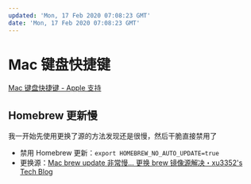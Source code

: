 ```yaml
---
updated: 'Mon, 17 Feb 2020 07:08:23 GMT'
date: 'Mon, 17 Feb 2020 07:08:23 GMT'
---
```


# Mac 键盘快捷键

[Mac 键盘快捷键 - Apple 支持](https://support.apple.com/zh-cn/HT201236)

## Homebrew 更新慢

我一开始先使用更换了源的方法发现还是很慢，然后干脆直接禁用了

-   禁用 Homebrew 更新：`export HOMEBREW_NO_AUTO_UPDATE=true`
-   更换源：[Mac brew update 非常慢... 更换 brew 镜像源解决・xu3352's Tech Blog](https://xu3352.github.io/mac/2018/09/06/mac-homebrew-update-slowly)
